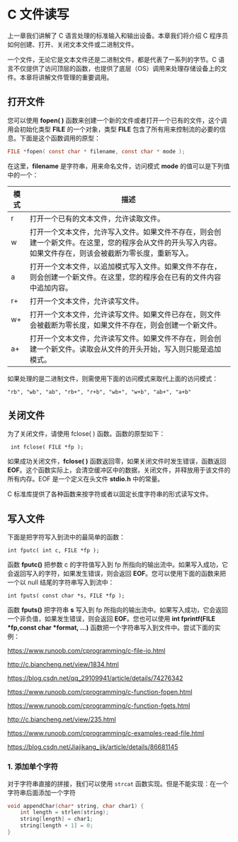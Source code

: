 # C 文件读写

上一章我们讲解了 C 语言处理的标准输入和输出设备。本章我们将介绍 C 程序员如何创建、打开、关闭文本文件或二进制文件。

一个文件，无论它是文本文件还是二进制文件，都是代表了一系列的字节。C 语言不仅提供了访问顶层的函数，也提供了底层（OS）调用来处理存储设备上的文件。本章将讲解文件管理的重要调用。

## 打开文件

您可以使用 **fopen( )** 函数来创建一个新的文件或者打开一个已有的文件，这个调用会初始化类型 **FILE** 的一个对象，类型 **FILE** 包含了所有用来控制流的必要的信息。下面是这个函数调用的原型：

```c
FILE *fopen( const char * filename, const char * mode );
```

在这里，**filename** 是字符串，用来命名文件，访问模式 **mode** 的值可以是下列值中的一个：

| 模式 | 描述                                                         |
| ---- | ------------------------------------------------------------ |
| r    | 打开一个已有的文本文件，允许读取文件。                       |
| w    | 打开一个文本文件，允许写入文件。如果文件不存在，则会创建一个新文件。在这里，您的程序会从文件的开头写入内容。如果文件存在，则该会被截断为零长度，重新写入。 |
| a    | 打开一个文本文件，以追加模式写入文件。如果文件不存在，则会创建一个新文件。在这里，您的程序会在已有的文件内容中追加内容。 |
| r+   | 打开一个文本文件，允许读写文件。                             |
| w+   | 打开一个文本文件，允许读写文件。如果文件已存在，则文件会被截断为零长度，如果文件不存在，则会创建一个新文件。 |
| a+   | 打开一个文本文件，允许读写文件。如果文件不存在，则会创建一个新文件。读取会从文件的开头开始，写入则只能是追加模式。 |

如果处理的是二进制文件，则需使用下面的访问模式来取代上面的访问模式：

```
"rb", "wb", "ab", "rb+", "r+b", "wb+", "w+b", "ab+", "a+b"
```

## 关闭文件

为了关闭文件，请使用 fclose( ) 函数。函数的原型如下：

```
 int fclose( FILE *fp );
```

如果成功关闭文件，**fclose( )** 函数返回零，如果关闭文件时发生错误，函数返回 **EOF**。这个函数实际上，会清空缓冲区中的数据，关闭文件，并释放用于该文件的所有内存。EOF 是一个定义在头文件 **stdio.h** 中的常量。

C 标准库提供了各种函数来按字符或者以固定长度字符串的形式读写文件。

## 写入文件

下面是把字符写入到流中的最简单的函数：

```
int fputc( int c, FILE *fp );
```

函数 **fputc()** 把参数 c 的字符值写入到 fp 所指向的输出流中。如果写入成功，它会返回写入的字符，如果发生错误，则会返回 **EOF**。您可以使用下面的函数来把一个以 null 结尾的字符串写入到流中：

```
int fputs( const char *s, FILE *fp );
```

函数 **fputs()** 把字符串 **s** 写入到 fp 所指向的输出流中。如果写入成功，它会返回一个非负值，如果发生错误，则会返回 **EOF**。您也可以使用 **int fprintf(FILE \*fp,const char \*format, ...)** 函数把一个字符串写入到文件中。尝试下面的实例：



























https://www.runoob.com/cprogramming/c-file-io.html

http://c.biancheng.net/view/1834.html

https://blog.csdn.net/qq_29109941/article/details/74276342

https://www.runoob.com/cprogramming/c-function-fopen.html

https://www.runoob.com/cprogramming/c-function-fgets.html

http://c.biancheng.net/view/235.html



https://www.runoob.com/cprogramming/c-examples-read-file.html

https://blog.csdn.net/Jiajikang_jjk/article/details/86681145















### 1. 添加单个字符

对于字符串直接的拼接，我们可以使用 `strcat` 函数实现。但是不能实现：在一个字符串后面添加一个字符

```c
void appendChar(char* string, char char1) {
    int length = strlen(string);
    string[length] = char1;
    string[length + 1] = 0;
}
```

 